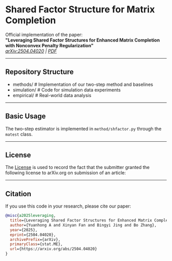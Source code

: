
# Shared Factor Structure for Matrix Completion

Official implementation of the paper:  
**"Leveraging Shared Factor Structures for Enhanced Matrix Completion with Nonconvex Penalty Regularization"**  
*[arXiv:2504.04020](https://arxiv.org/abs/2504.04020) | [PDF](https://arxiv.org/pdf/2504.04020.pdf)*

---
## Repository Structure
 
- methods/ # Implementation of our two-step method and baselines
- simulation/ # Code for simulation data experiments
- empirical/ # Real-world data analysis

---
## Basic Usage
The two-step estimator is implemented in `method/shfactor.py` through the `matest` class. 

---
## License

The [License](http://arxiv.org/licenses/nonexclusive-distrib/1.0/) is used to record the fact that the submitter granted the following license to arXiv.org on submission of an article:

---

## Citation

If you use this code in your research, please cite our paper:

``````bibtex
@misc{a2025leveraging,
  title={Leveraging Shared Factor Structures for Enhanced Matrix Completion with Nonconvex Penalty Regularization}, 
  author={Yuanhong A and Xinyan Fan and Bingyi Jing and Bo Zhang},
  year={2025},
  eprint={2504.04020},
  archivePrefix={arXiv},
  primaryClass={stat.ME},
  url={https://arxiv.org/abs/2504.04020}
}
``````
